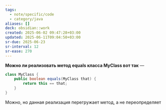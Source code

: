 ```yaml
---
tags:
  - note/specific/code
  - category/java
aliases: []
deck: obsidian::work
created: 2025-06-02 09:47:28+03:00
updated: 2025-06-11T09:04:50+03:00
sr-due: 2025-06-23
sr-interval: 12
sr-ease: 270
---
```


**Можно ли реализовать метод equals класса MyClass вот так**
—
```java
class MyClass {
	public boolean equals(MyClass that) {
		return this == that;
	}
}
```

Можно, но данная реализация перегружает метод, а не переопределяет
